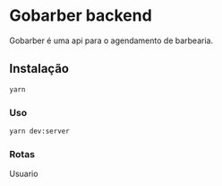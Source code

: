 # Gobarber backend

Gobarber é uma api para o agendamento de barbearia.

## Instalação

```bash
yarn
```

### Uso

```bash
yarn dev:server
```

### Rotas

Usuario

